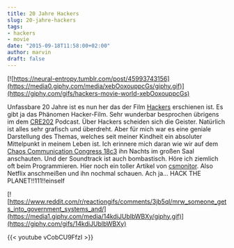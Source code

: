 ```yaml
---
title: 20 Jahre Hackers
slug: 20-jahre-hackers
tags:
- hackers
- movie
date: "2015-09-18T11:58:00+02:00"
author: marvin
draft: false
---
```


[![https://neural-entropy.tumblr.com/post/45993743156](https://media0.giphy.com/media/xebOoxouppcGs/giphy.gif)](https://giphy.com/gifs/hackers-movie-world-xebOoxouppcGs)

Unfassbare 20 Jahre ist es nun her das der Film [Hackers](https://de.wikipedia.org/wiki/Hackers_%E2%80%93_Im_Netz_des_FBI) erschienen ist. Es gibt ja das Phänomen Hacker-Film. Sehr wunderbar besprochen übrigens im dem [CRE202](http://cre.fm/cre202-hackerfilme) Podcast. Über Hackers scheiden sich die Geister. Natürlich ist alles sehr grafisch und überdreht. Aber für mich war es eine geniale Darstellung des Themas, welches seit meiner Kindheit ein absoluter Mittelpunkt in meinem Leben ist. Ich erinnere mich daran wie wir auf dem [Chaos Communication Congress 18c3](https://events.ccc.de/congress/2001/) ihn Nachts im großen Saal anschauten. Und der Soundtrack ist auch bombastisch. Höre ich ziemlich oft beim Programmieren. Hier noch ein toller Artikel von [csmonitor](http://passcode.csmonitor.com/hackers). Also Netflix anschmeißen und ihn nochmal schauen. Ach ja... HACK THE PLANET!!111!!einself

[![https://www.reddit.com/r/reactiongifs/comments/3jb5ql/mrw_someone_gets_into_government_systems_and/](https://media1.giphy.com/media/14kdiJUblbWBXy/giphy.gif)](https://giphy.com/gifs/14kdiJUblbWBXy)

{{< youtube vCobCU9FfzI >}}